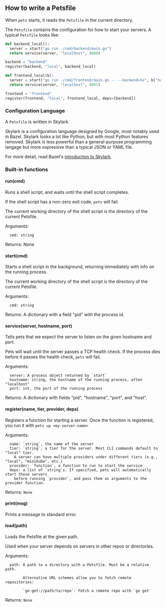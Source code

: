 ## How to write a Petsfile

When `pets` starts, it reads the `Petsfile` in the current directory.

The `Petsfile` contains the configuration for how to start your servers. A typical `Petsfile` looks like:

```python
def backend_local():
  server = start("go run ./cmd/backend/main.go")
  return service(server, "localhost", 8080)

backend = "backend"
register(backend, "local", backend_local)

def frontend_local(b):
  server = start("go run ./cmd/frontend/main.go -- --backend=%s", b["host"])
  return service(server, "localhost", 8081)

frontend = "frontend"
register(frontend, "local", frontend_local, deps=[backend])
```

### Configuration Language

A `Petsfile` is written in Skylark.

Skylark is a configuration language designed by Google, most notably used in
Bazel. Skylark looks a lot like Python, but with most Python features removed.
Skylark is less powerful than a general-purpose programming langage but more
expressive than a typical JSON or YAML file.

For more detail, read Bazel's 
[introduction to Skylark](https://docs.bazel.build/versions/master/skylark/language.html).

### Built-in functions

#### run(cmd)

Runs a shell script, and waits until the shell script completes.

If the shell script has a non-zero exit code, `pets` will fail.

The current working directory of the shell script is the directory of the current Petsfile.

Arguments:

```
  cmd: string
```

Returns: None

#### start(cmd)

Starts a shell script in the background, returning immediately with info on the running process.

The current working directory of the shell script is the directory of the current Petsfile.

Arguments:

```
  cmd: string
```

Returns: A dictionary with a field "pid" with the process id.


#### service(server, hostname, port)

Tells pets that we expect the server to listen on the given hostname and port.

Pets will wait until the server passes a TCP health check. If the process dies before
it passes the health check, `pets` will fail.

Arguments:

```
  server: A process object returned by `start`
  hostname: string, the hostname of the running process, often "localhost"
  port: int, the port of the running process
```

Returns: A dictionary with fields "pid",  "hostname", "port", and "host".

#### register(name, tier, provider, deps)

Registers a function for starting a server. Once the function is registered, you
run it with `pets up <my-server-name>`

Arguments:

```
  name: `string`, the name of the server
  tier: `string`, a tier for the server. Most CLI commands default to "local" tier.
    A server can have multiple providers under different tiers (e.g., "local", "minikube", etc.)
  provider: `function`, a function to run to start the service
  deps: a list of `string`s. If specified, pets will automatically start those servers
    before running `provider`, and pass them as arguments to the provider function.
```

Returns: `None`

#### print(msg)

Prints a message to standard error.

#### load(path)

Loads the Petsfile at the given path. 

Used when your server depends on servers in other repos or directories.

Arguments:

```
  path: A path to a directory with a Petsfile. Must be a relative path.

        Alternative URL schemes allow you to fetch remote repositories:

        `go-get://path/to/repo`: Fetch a remote repo with `go get'
```

Returns: `None`

